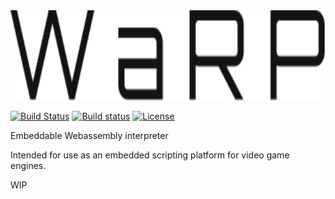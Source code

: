<img src="logo.svg" width="100%" height="144">

[![Build Status](https://travis-ci.org/AdamDicker/warp.svg?branch=master)](https://travis-ci.org/AdamDicker/warp) [![Build status](https://ci.appveyor.com/api/projects/status/avlyeqlevofqdpa1/branch/master?svg=true)](https://ci.appveyor.com/project/AdamDicker/warp/branch/master) [![License](https://img.shields.io/badge/License-Apache%202.0-blue.svg)](http://www.apache.org/licenses/LICENSE-2.0)

Embeddable Webassembly interpreter

Intended for use as an embedded scripting platform for video game engines.

WIP
